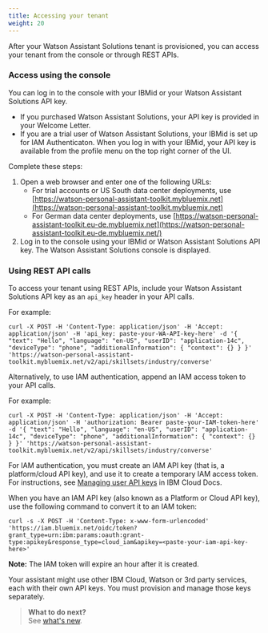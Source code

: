 ```yaml
---
title: Accessing your tenant
weight: 20
---
```

After your Watson Assistant Solutions tenant is provisioned, you can access your tenant from the console or through REST APIs.

### Access using the console

You can log in to the console with your IBMid or your Watson Assistant Solutions API key.  

- If you purchased Watson Assistant Solutions, your API key is provided in your Welcome Letter.  
- If you are a trial user of Watson Assistant Solutions, your IBMid is set up for IAM Authenticaton.  When you log in with your IBMid, your API key is available from the profile menu on the top right corner of the UI.

Complete these steps:

1. Open a web browser and enter one of the following URLs:
   - For trial accounts or US South data center deployments, use  [https://watson-personal-assistant-toolkit.mybluemix.net](https://watson-personal-assistant-toolkit.mybluemix.net)
   - For German data center deployments, use [https://watson-personal-assistant-toolkit.eu-de.mybluemix.net](https://watson-personal-assistant-toolkit.eu-de.mybluemix.net/)
2. Log in to the console using your IBMid or Watson Assistant Solutions API key.
The Watson Assistant Solutions console is displayed.

### Using REST API calls

To access your tenant using REST APIs, include your Watson Assistant Solutions API key as an `api_key` header in your API calls.

For example:

`curl -X POST -H 'Content-Type: application/json' -H 'Accept: application/json' -H 'api_key: paste-your-WA-API-key-here' -d '{ "text": "Hello", "language": "en-US", "userID": "application-14c", "deviceType": "phone", "additionalInformation": { "context": {} } }' 'https://watson-personal-assistant-toolkit.mybluemix.net/v2/api/skillsets/industry/converse'`

Alternatively, to use IAM authentication, append an IAM access token to your API calls.

For example:

`curl -X POST -H 'Content-Type: application/json' -H 'Accept: application/json' -H 'authorization: Bearer paste-your-IAM-token-here' -d '{ "text": "Hello", "language": "en-US", "userID": "application-14c", "deviceType": "phone", "additionalInformation": { "context": {} } }' 'https://watson-personal-assistant-toolkit.mybluemix.net/v2/api/skillsets/industry/converse'`

For IAM authentication, you must create an IAM API key (that is, a platform/cloud API key), and use it to create a temporary IAM access token. For instructions, see [Managing user API keys](https://console.bluemix.net/docs/iam/userid_keys.html#userapikey) in IBM Cloud Docs.

When you have an IAM API key (also known as a Platform or Cloud API key), use the following command to convert it to an IAM token:

`curl -s -X POST -H 'Content-Type: x-www-form-urlencoded' 'https://iam.bluemix.net/oidc/token?grant_type=urn:ibm:params:oauth:grant-type:apikey&response_type=cloud_iam&apikey=<paste-your-iam-api-key-here>'`

**Note:** The IAM token will expire an hour after it is created.  

Your assistant might use other IBM Cloud, Watson or 3rd party services, each with their own API keys. You must provision and manage those keys separately.

> **What to do next?**<br/>
See [what's new]({{site.baseurl}}/get-started/whats_new).
